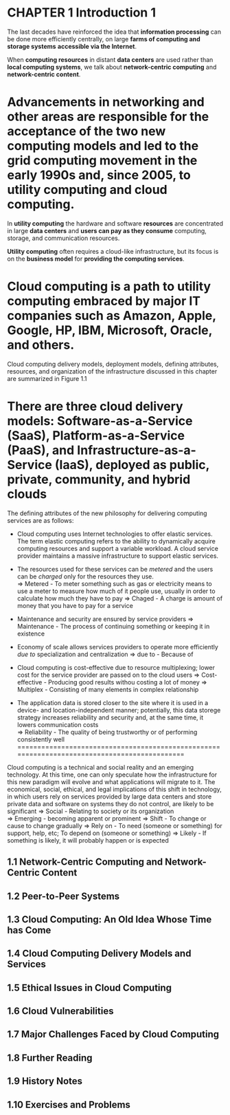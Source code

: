 # CHAPTER 1 Introduction 1
The last decades have reinforced the idea that **information processing** can be done more efficiently centrally, on large **farms of computing and storage systems** **accessible via the Internet**.

When **computing resources** in distant **data centers** are used rather than **local computing systems**, we talk about **network-centric computing** and **network-centric content**. 

**Advancements in networking and other areas** are responsible for the acceptance of the **two new computing models** and led to the grid computing movement in the early 1990s and, since 2005, to **utility computing** and **cloud computing**.
=============================================================================================

In **utility computing** the hardware and software **resources** are concentrated in large **data centers** and **users can pay as they consume** computing, storage, and communication resources. 

**Utility computing** often requires a cloud-like infrastructure, but its focus is on the **business model** for **providing the computing services**. 

Cloud computing is a path to utility computing embraced by major IT companies such as Amazon, Apple, Google, HP, IBM, Microsoft, Oracle, and others.
=============================================================================================

Cloud computing delivery models, deployment models, defining attributes, resources, and organization of the infrastructure discussed in this chapter are summarized in Figure 1.1

There are three cloud delivery models: Software-as-a-Service (SaaS), Platform-as-a-Service (PaaS), and Infrastructure-as-a-Service (IaaS), deployed as public, private, community, and hybrid clouds
=============================================================================================

The defining attributes of the new philosophy for delivering computing services are as follows:

* Cloud computing uses Internet technologies to offer elastic services. The term elastic computing refers to the ability to dynamically acquire computing resources and support a variable workload. A cloud service provider maintains a massive infrastructure to support elastic services.

* The resources used for these services can be *metered* and the users can be *charged* only for the resources they use.  
    => Metered - To meter something such as gas or electricity means to use a meter to measure how much of it people use, usually in order to calculate how much they have to pay
    => Chaged - A charge is amount of money that you have to pay for a service

* Maintenance and security are ensured by service providers
    => Maintenance - The process of continuing something or keeping it in existence

* Economy of scale allows services providers to operate more efficiently *due to* specialization and centralization
    => due to - Because of

* Cloud computing is cost-effective due to resource multiplexing; lower cost for the service provider are passed on to the cloud users
    => Cost-effective - Producing good results withou costing a lot of money
    => Multiplex - Consisting of many elements in complex relationship

* The application data is stored closer to the site where it is used in a device- and location-independent manner; potentially, this data storege strategy increases reliability and security and, at the same time, it lowers communication costs  
    => Reliability - The quality of being trustworthy or of performing consistently well
=============================================================================================

Cloud computing is a technical and social reality and an emerging technology. At this time, one can only speculate how the infrastructure for this new paradigm will evolve and what applications will migrate to it. The economical, social, ethical, and legal implications of this shift in technology, in which users rely on services provided by large data centers and store private data and software on systems they do not control, are likely to be significant
    => Social - Relating to society or its organization  
    => Emerging - becoming apparent or prominent
    => Shift - To change or cause to change gradually
    => Rely on - To need (someone or something) for support, help, etc; To depend on (someone or something)
    => Likely - If something is likely, it will probably happen or is expected

<!--
CHAPTER 1 Introduction 1
-->

## 1.1 Network-Centric Computing and Network-Centric Content
## 1.2 Peer-to-Peer Systems
## 1.3 Cloud Computing: An Old Idea Whose Time has Come
## 1.4 Cloud Computing Delivery Models and Services
## 1.5 Ethical Issues in Cloud Computing
## 1.6 Cloud Vulnerabilities
## 1.7 Major Challenges Faced by Cloud Computing
## 1.8 Further Reading
## 1.9 History Notes
## 1.10 Exercises and Problems